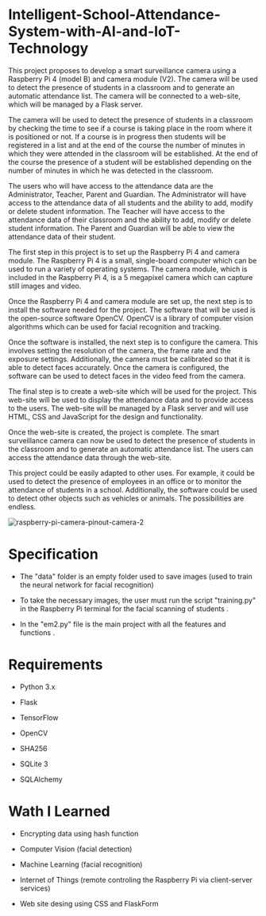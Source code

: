 # Intelligent-School-Attendance-System-with-AI-and-IoT-Technology

This project proposes to develop a smart surveillance camera using a Raspberry Pi 4 (model B) and camera module (V2). The camera will be used to detect the presence of students in a classroom and to generate an automatic attendance list. The camera will be connected to a web-site, which will be managed by a Flask server. 

The camera will be used to detect the presence of students in a classroom by checking the time to see if a course is taking place in the room where it is positioned or not. If a course is in progress then students will be registered in a list and at the end of the course the number of minutes in which they were attended in the classroom will be established. At the end of the course the presence of a student will be established depending on the number of minutes in which he was detected in the classroom.

The users who will have access to the attendance data are the Administrator, Teacher, Parent and Guardian. The Administrator will have access to the attendance data of all students and the ability to add, modify or delete student information. The Teacher will have access to the attendance data of their classroom and the ability to add, modify or delete student information. The Parent and Guardian will be able to view the attendance data of their student.

The first step in this project is to set up the Raspberry Pi 4 and camera module. The Raspberry Pi 4 is a small, single-board computer which can be used to run a variety of operating systems. The camera module, which is included in the Raspberry Pi 4, is a 5 megapixel camera which can capture still images and video. 

Once the Raspberry Pi 4 and camera module are set up, the next step is to install the software needed for the project. The software that will be used is the open-source software OpenCV. OpenCV is a library of computer vision algorithms which can be used for facial recognition and tracking. 

Once the software is installed, the next step is to configure the camera. This involves setting the resolution of the camera, the frame rate and the exposure settings. Additionally, the camera must be calibrated so that it is able to detect faces accurately. Once the camera is configured, the software can be used to detect faces in the video feed from the camera. 

The final step is to create a web-site which will be used for the project. This web-site will be used to display the attendance data and to provide access to the users. The web-site will be managed by a Flask server and will use HTML, CSS and JavaScript for the design and functionality. 

Once the web-site is created, the project is complete. The smart surveillance camera can now be used to detect the presence of students in the classroom and to generate an automatic attendance list. The users can access the attendance data through the web-site. 

This project could be easily adapted to other uses. For example, it could be used to detect the presence of employees in an office or to monitor the attendance of students in a school. Additionally, the software could be used to detect other objects such as vehicles or animals. The possibilities are endless.

![raspberry-pi-camera-pinout-camera-2](https://user-images.githubusercontent.com/56380723/208130340-a3b88771-53ab-4dd4-9fea-653f476a7d5d.png)

# Specification

- The "data" folder is an empty folder used to save images (used to train the neural network for facial recognition)

- To take the necessary images, the user must run the script "training.py" in the Raspberry Pi terminal for the facial scanning of students .

- In the "em2.py" file is the main project with all the features and functions .

# Requirements

- Python 3.x

- Flask

- TensorFlow

- OpenCV

- SHA256

- SQLite 3

- SQLAlchemy

# Wath I Learned

- Encrypting data using hash function

- Computer Vision (facial detection)

- Machine Learning (facial recognition)

- Internet of Things (remote controling the Raspberry Pi via client-server services)

- Web site desing using CSS and FlaskForm
